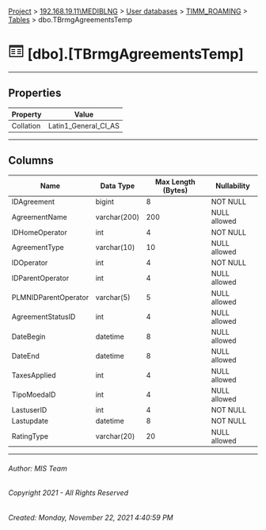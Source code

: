 #### 

[Project](../../../../index.md) > [192.168.19.11\\MEDIBLNG](../../../index.md) > [User databases](../../index.md) > [TIMM_ROAMING](../index.md) > [Tables](Tables.md) > dbo.TBrmgAgreementsTemp

# ![Tables](../../../../Images/Table32.png) [dbo].[TBrmgAgreementsTemp]

---

## <a name="#properties"></a>Properties

| Property | Value |
|---|---|
| Collation | Latin1_General_CI_AS |


---

## <a name="#columns"></a>Columns

| Name | Data Type | Max Length (Bytes) | Nullability |
|---|---|---|---|
| IDAgreement | bigint | 8 | NOT NULL |
| AgreementName | varchar(200) | 200 | NULL allowed |
| IDHomeOperator | int | 4 | NOT NULL |
| AgreementType | varchar(10) | 10 | NULL allowed |
| IDOperator | int | 4 | NOT NULL |
| IDParentOperator | int | 4 | NULL allowed |
| PLMNIDParentOperator | varchar(5) | 5 | NULL allowed |
| AgreementStatusID | int | 4 | NULL allowed |
| DateBegin | datetime | 8 | NULL allowed |
| DateEnd | datetime | 8 | NULL allowed |
| TaxesApplied | int | 4 | NULL allowed |
| TipoMoedaID | int | 4 | NULL allowed |
| LastuserID | int | 4 | NOT NULL |
| Lastupdate | datetime | 8 | NOT NULL |
| RatingType | varchar(20) | 20 | NULL allowed |


---

###### Author:  MIS Team

###### Copyright 2021 - All Rights Reserved

###### Created: Monday, November 22, 2021 4:40:59 PM

